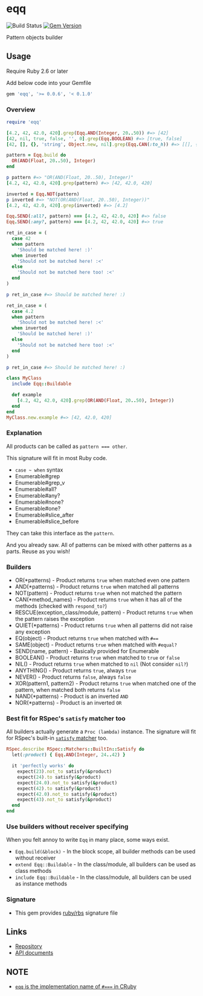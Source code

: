 # eqq

![Build Status](https://github.com/kachick/eqq/actions/workflows/test_behaviors.yml/badge.svg?branch=main)
[![Gem Version](https://badge.fury.io/rb/eqq.png)](http://badge.fury.io/rb/eqq)

Pattern objects builder

## Usage

Require Ruby 2.6 or later

Add below code into your Gemfile

```ruby
gem 'eqq', '>= 0.0.6', '< 0.1.0'
```

### Overview

```ruby
require 'eqq'

[4.2, 42, 42.0, 420].grep(Eqq.AND(Integer, 20..50)) #=> [42]
[42, nil, true, false, '', 0].grep(Eqq.BOOLEAN) #=> [true, false]
[42, [], {}, 'string', Object.new, nil].grep(Eqq.CAN(:to_h)) #=> [[], {}, nil]

pattern = Eqq.build do
  OR(AND(Float, 20..50), Integer)
end

p pattern #=> "OR(AND(Float, 20..50), Integer)"
[4.2, 42, 42.0, 420].grep(pattern) #=> [42, 42.0, 420]

inverted = Eqq.NOT(pattern)
p inverted #=> "NOT(OR(AND(Float, 20..50), Integer))"
[4.2, 42, 42.0, 420].grep(inverted) #=> [4.2]

Eqq.SEND(:all?, pattern) === [4.2, 42, 42.0, 420] #=> false
Eqq.SEND(:any?, pattern) === [4.2, 42, 42.0, 420] #=> true

ret_in_case = (
  case 42
  when pattern
    'Should be matched here! :)'
  when inverted
    'Should not be matched here! :<'
  else
    'Should not be matched here too! :<'
  end
)

p ret_in_case #=> Should be matched here! :)

ret_in_case = (
  case 4.2
  when pattern
    'Should not be matched here! :<'
  when inverted
    'Should be matched here! :)'
  else
    'Should not be matched here too! :<'
  end
)

p ret_in_case #=> Should be matched here! :)

class MyClass
  include Eqq::Buildable

  def example
    [4.2, 42, 42.0, 420].grep(OR(AND(Float, 20..50), Integer))
  end
end
MyClass.new.example #=> [42, 42.0, 420]
```

### Explanation

All products can be called as `pattern === other`.

This signature will fit in most Ruby code.

* `case ~ when` syntax
* Enumerable#grep
* Enumerable#grep_v
* Enumerable#all?
* Enumerable#any?
* Enumerable#none?
* Enumerable#one?
* Enumerable#slice_after
* Enumerable#slice_before

They can take this interface as the `pattern`.

And you already saw. All of patterns can be mixed with other patterns as a parts.
Reuse as you wish!

### Builders

* OR(*patterns) - Product returns `true` when matched even one pattern
* AND(*patterns) - Product returns `true` when matched all patterns
* NOT(pattern) - Product returns `true` when not matched the pattern
* CAN(*method_names) - Product returns `true` when it has all of the methods (checked with `respond_to?`)
* RESCUE(exception_class/module, pattern) - Product returns `true` when the pattern raises the exception
* QUIET(*patterns) - Product returns `true` when all patterns did not raise any exception
* EQ(object) - Product returns `true` when matched with `#==`
* SAME(object) - Product returns `true` when matched with `#equal?`
* SEND(name, pattern) - Basically provided for Enumerable
* BOOLEAN() - Product returns `true` when matched to `true` or `false`
* NIL() - Product returns `true` when matched to `nil` (Not consider `nil?`)
* ANYTHING() - Product returns `true`, always `true`
* NEVER() - Product returns `false`, always `false`
* XOR(pattern1, pattern2) - Product returns `true` when matched one of the pattern, when matched both returns `false`
* NAND(*patterns) - Product is an inverted `AND`
* NOR(*patterns) - Product is an inverted `OR`

### Best fit for RSpec's `satisfy` matcher too

All builders actually generate a `Proc (lambda)` instance.
The signature will fit for RSpec's built-in [`satisfy` matcher](https://relishapp.com/rspec/rspec-expectations/v/3-10/docs/built-in-matchers/satisfy-matcher) too.

```ruby
RSpec.describe RSpec::Matchers::BuiltIn::Satisfy do
  let(:product) { Eqq.AND(Integer, 24..42) }

  it 'perfectly works' do
    expect(23).not_to satisfy(&product)
    expect(24).to satisfy(&product)
    expect(24.0).not_to satisfy(&product)
    expect(42).to satisfy(&product)
    expect(42.0).not_to satisfy(&product)
    expect(43).not_to satisfy(&product)
  end
end
```

### Use builders without receiver specifying

When you felt annoy to write `Eqq` in many place, some ways exist.

* `Eqq.build(&block)` - In the block scope, all builder methods can be used without receiver
* `extend Eqq::Buildable` - In the class/module, all builders can be used as class methods
* `include Eqq::Buildable` - In the class/module, all builders can be used as instance methods

### Signature

* This gem provides [ruby/rbs](https://github.com/ruby/rbs) signature file

## Links

* [Repository](https://github.com/kachick/eqq)
* [API documents](https://kachick.github.io/eqq)

## NOTE

* [`eqq` is the implementation name of `#===` in CRuby](https://github.com/ruby/ruby/blob/2a685da1fcd928530509e99f5edb4117bc377994/range.c#L1859)
